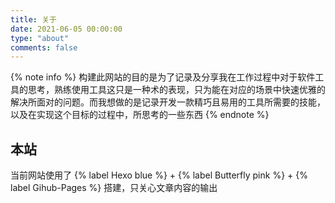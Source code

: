 ```yaml
---
title: 关于
date: 2021-06-05 00:00:00
type: "about"
comments: false
---
```


{% note info %}
构建此网站的目的是为了记录及分享我在工作过程中对于软件工具的思考，熟练使用工具这只是一种术的表现，只为能在对应的场景中快速优雅的解决所面对的问题。而我想做的是记录开发一款精巧且易用的工具所需要的技能，以及在实现这个目标的过程中，所思考的一些东西
{% endnote %}

## 本站

当前网站使用了 {% label Hexo blue %} + {% label Butterfly pink %} + {% label Gihub-Pages %} 搭建，只关心文章内容的输出

